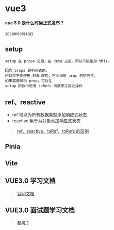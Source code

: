 # vue3

#### vue 3.0 是什么时候正式发布？

`2020年09月18日`

## setup

`setup 在 props 之后，在 data 之前。所以不能使用 this。`

```
因为 props 是响应式的，
所以你不能使用 ES6 解构，它会消除 prop 的响应性。
如果需要解构 prop，可以在
setup 函数中使用 toRefs 函数来完成此操作
```

## ref、reactive

- ref 可以为所有数据类型添加响应式状态
- reactive 用于为对象添加响应式状态

> [ref、reactive、toRef、toRefs 的区别](https://blog.csdn.net/u010059669/article/details/112287552)


## Pinia

## Vite

## VUE3.0 学习文档

> [官网文档](https://cn.vuejs.org/)

## VUE3.0 面试题学习文档

> [参考 1](https://juejin.cn/post/7139921537896808479)
